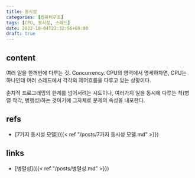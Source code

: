 ```yaml
---
title: 동시성
categories: [컴퓨터구조]
tags: [CPU, 동시성, 스레드]
date: 2022-10-04T22:32:56+09:00
draft: true
---
```


## content
여러 일을 한꺼번에 다루는 것. Concurrency. 
CPU의 영역에서 명세하자면, CPU는 하나인데 여러 스레드에서 각각의 제어흐름을 다루고 있는 상황이다. 

순차적 프로그래밍의 한계를 넘어서려는 시도이나, 여러가지 일을 동시에 다루는 척(병렬 착각, 병행성)하는 것이기에 그자체로 문제의 속성을 내포한다.



## refs
- [7가지 동시성 모델]({{< ref "/posts/7가지 동시성 모델.md" >}})


## links
- [병렬성]({{< ref "/posts/병렬성.md" >}})
